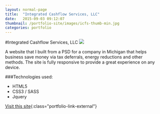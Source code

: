 ```yaml
---
layout: normal-page
title:  "Integrated Cashflow Services, LLC"
date:   2015-09-03 09:12:07
thumbnail: /portfolio-site/images/icfs-thumb-min.jpg
categories: portfolio
---
```

#Integrated Cashflow Services, LLC
<img src="{{ site.baseurl }}/images/icfs-min.jpg" class="showcase" />

A website that I built from a PSD for a company in Michigan that helps business save money via tax deferrals, energy reductions and other methods. The site is fully responsive to provide a great experience on any device.

###Technologies used:
* HTML5
* CSS3 / SASS
* Jquery

[Visit this site](http://www.benefit2u.com/){:class="portfolio-link-external"}
